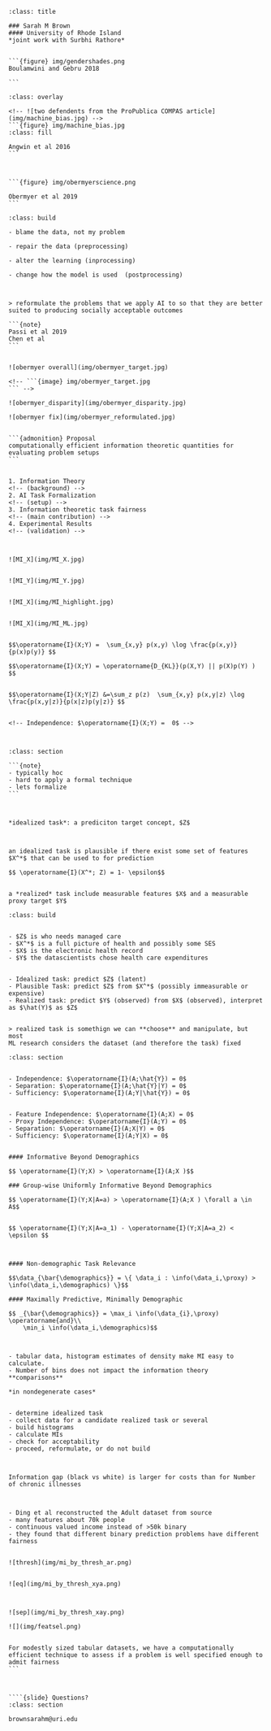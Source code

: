 ```{slide} Assessing Machine Learning Problems for Fairness Before Fitting
:class: title

### Sarah M Brown
#### University of Rhode Island
*joint work with Surbhi Rathore*

```



````{slide} Why Fairness in Machine Learning?

```{figure} img/gendershades.png
Boulamwini and Gebru 2018

```
````



````{slide} Why Fairness in Machine Learning?
:class: overlay

<!-- ![two defendents from the ProPublica COMPAS article](img/machine_bias.jpg) -->
```{figure} img/machine_bias.jpg
:class: fill

Angwin et al 2016
```
````


````{slide} Why Fairness in Machine Learning?


```{figure} img/obermyerscience.png

Obermyer et al 2019
```

````


```{slide} Algorithmic Fairness Interventions
:class: build

- blame the data, not my problem 

- repair the data (preprocessing) 

- alter the learning (inprocessing) 

- change how the model is used  (postprocessing) 


```

````{slide} An Alternative Proposal 

> reformulate the problems that we apply AI to so that they are better suited to producing socially acceptable outcomes

```{note}
Passi et al 2019
Chen et al
```
````


````{slide} More on Obermyer's result

![obermyer overall](img/obermyer_target.jpg)

<!-- ```{image} img/obermyer_target.jpg
``` -->

````


````{slide} The disparity was larger on detailed measures
![obermyer_disparity](img/obermyer_disparity.jpg)
````


````{slide} Potential Impact of Reformulation
![obermyer fix](img/obermyer_reformulated.jpg)

````


````{slide} How do we know when to reformulate?

```{admonition} Proposal
computationally efficient information theoretic quantities for evaluating problem setups
```

````


````{slide} Agenda:

1. Information Theory
<!-- (background) -->
2. AI Task Formalization
<!-- (setup) -->
3. Information theoretic task fairness
<!-- (main contribution) -->
4. Experimental Results
<!-- (validation) -->

````


````{slide} Why Information Theory

````


````{slide} Information Theory

![MI_X](img/MI_X.jpg)

````


````{slide} Information Theory

![MI_Y](img/MI_Y.jpg)

````


````{slide} Information Theory

![MI_X](img/MI_highlight.jpg)

````


````{slide} Information Theory

![MI_X](img/MI_ML.jpg)

````


````{slide} Formally

$$\operatorname{I}(X;Y) =  \sum_{x,y} p(x,y) \log \frac{p(x,y)}{p(x)p(y)} $$

$$\operatorname{I}(X;Y) = \operatorname{D_{KL}}(p(X,Y) || p(X)p(Y) ) $$

````


````{slide}  Conditional MI

$$\operatorname{I}(X;Y|Z) &=\sum_z p(z)  \sum_{x,y} p(x,y|z) \log \frac{p(x,y|z)}{p(x|z)p(y|z)} $$


<!-- Independence: $\operatorname{I}(X;Y) =  0$ -->



````


````{slide}  Tasks in AI  and ML
:class: section

```{note}
- typically hoc
- hard to apply a formal technique
- lets formalize
```

````


````{slide} Let's predict concept $Z$ !


*idealized task*: a prediciton target concept, $Z$

````


````{slide}  Can we even do that theoretically?


an idealized task is plausible if there exist some set of features $X^*$ that can be used to for prediction

$$ \operatorname{I}(X^*; Z) = 1- \epsilon$$

````


````{slide} But can we *really* do that?

a *realized* task include measurable features $X$ and a measurable proxy target $Y$

````

````{slide} Example: Obermyer
:class: build


- $Z$ is who needs managed care 
- $X^*$ is a full picture of health and possibly some SES
- $X$ is the electronic health record
- $Y$ the datascientists chose health care expenditures

````


````{slide} ML Tasks

- Idealized task: predict $Z$ (latent)
- Plausible Task: predict $Z$ from $X^*$ (possibly immeasurable or expensive)
- Realized task: predict $Y$ (observed) from $X$ (observed), interpret as $\hat(Y)$ as $Z$


> realized task is somethign we can **choose** and manipulate, but most 
ML research considers the dataset (and therefore the task) fixed
````




````{slide} Information Theoretic Task Fairness
:class: section

````


````{slide} Classical Fairness Criteria

- Independence: $\operatorname{I}(A;\hat{Y}) = 0$
- Separation: $\operatorname{I}(A;\hat{Y}|Y) = 0$
- Sufficiency: $\operatorname{I}(A;Y|\hat{Y}) = 0$

````


````{slide} Classical Fairness Criteria in Realized Tasks

- Feature Independence: $\operatorname{I}(A;X) = 0$
- Proxy Independence: $\operatorname{I}(A;Y) = 0$
- Separation: $\operatorname{I}(A;X|Y) = 0$
- Sufficiency: $\operatorname{I}(A;Y|X) = 0$

````


````{slide} Approximations

#### Informative Beyond Demographics

$$ \operatorname{I}(Y;X) > \operatorname{I}(A;X )$$

### Group-wise Uniformly Informative Beyond Demographics

$$ \operatorname{I}(Y;X|A=a) > \operatorname{I}(A;X ) \forall a \in A$$

````


````{slide} Equality of Information

$$ \operatorname{I}(Y;X|A=a_1) - \operatorname{I}(Y;X|A=a_2) < \epsilon $$


````


```{slide} Feature Selection

#### Non-demographic Task Relevance

$$\data_{\bar{\demographics}} = \{ \data_i : \info(\data_i,\proxy) > \info(\data_i,\demographics) \}$$

#### Maximally Predictive, Minimally Demographic

$$ _{\bar{\demographics}} = \max_i \info(\data_{i},\proxy) \operatorname{and}\\
    \min_i \info(\data_i,\demographics)$$ 

```





````{slide} Estimating Distributions


- tabular data, histogram estimates of density make MI easy to calculate.
- Number of bins does not impact the information theory **comparisons**

*in nondegenerate cases*

````

````{slide} Practical Application

- determine idealized task
- collect data for a candidate realized task or several
- build histograms
- calculate MIs
- check for acceptability
- proceed, reformulate, or do not build

````


````{slide} Obermeyer


Information gap (black vs white) is larger for costs than for Number of chronic illnesses


````


````{slide} Adult Reconstruction

- Ding et al reconstructed the Adult dataset from source
- many features about 70k people
- continuous valued income instead of >50k binary
- they found that different binary prediction problems have different fairness

````


````{slide} Informative beyond Demographics?

![thresh](img/mi_by_thresh_ar.png)

````


````{slide} Equality of Information?

![eq](img/mi_by_thresh_xya.png)

````


````{slide} Separation ?


![sep](img/mi_by_thresh_xay.png)

````



````{slide} Feature Selection
![](img/featsel.png)
````



````{slide} Conclusion 

For modestly sized tabular datasets, we have a computationally efficient technique to assess if a problem is well specified enough to admit fairness
```



````{slide} Questions?
:class: section

brownsarahm@uri.edu
````



<!-- extra -->





<!-- 

`````{slide} Emphasize Evaluation
:class: strategy

```{panels}
in Instruction
^^^
- Frame evaluation as competing goals
````


````{slide} 
in Assignments
^^^
- Always require more than one metric
- Disaggregate by group in social data

```

```{note}

Evaluation allows students to think about problems more deeply.

Fairness issues "discovered" in ML through eval

It helps monitor, considering broader impact
```

````` -->